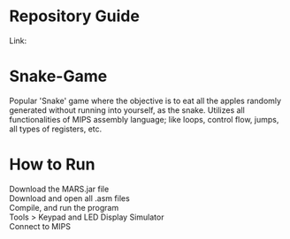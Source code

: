 # Repository Guide
Link: <br>

# Snake-Game
Popular 'Snake' game where the objective is to eat all the apples randomly generated without running into yourself, as the snake. Utilizes all functionalities of MIPS assembly language; like loops, control flow, jumps, all types of registers, etc.

# How to Run
Download the MARS.jar file<br>
Download and open all .asm files<br>
Compile, and run the program<br>
Tools > Keypad and LED Display Simulator<br>
Connect to MIPS

